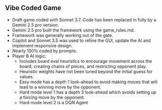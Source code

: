 ## Vibe Coded Game
- Draft game coded with Sonnet 3.7.  Code has been replaced in fully by a Gemini 2.5 pro version.
- Gemini 2.5 pro built the framework using the game_rules.md.
- Framework was generally working out of the gate.
- Copilot and Sonnet 3.5 was used to refine the GUI, update the AI and implement responsive design.
- Nearly 100% coded by prompts.
- Player B AI logic:
  - Includes board eval heuristics to encourage movement across the board, creating chains of pieces, and restricting opponent play.
  - Heuristic weights have not been tuned beyond the initial guess for values. 
  - Easy mode has a depth 1 look-ahead to avoid making moves that will lead to a winning move by the opponent.
  - Hard mode level 1 has a depth 3 look-ahead which avoids setting up a forcing move by the opponent.
  - Hard mode level 2 is a DQN Agent 

